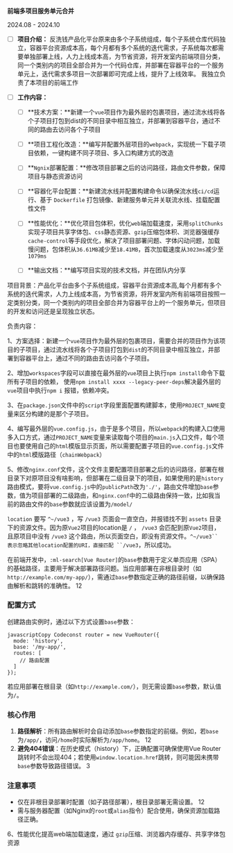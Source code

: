 **前端多项目服务单元合并** 

2024.08 - 2024.10



- [ ] **项目介绍：** 反洗钱产品化平台原来由多个子系统组成，每个子系统仓库代码独立，容器平台资源成本高，每个月都有多个系统的迭代需求，子系统每次都需要单独部署上线，人力上线成本高，为节省资源，将开发室内前端项目分类，同一个类别内的项目全部合并为一个代码仓库，并部署在容器平台的一个服务单元上，迭代需求多项目一次部署即可完成上线，提升了上线效率。 我独立负责了本项目的前端工作



- [ ] **工作内容：**
  - [ ] **技术方案：**新建一个`vue`项目作为最外层的包裹项目，通过流水线将各个子项目打包到dist的不同目录中相互独立，并部署到容器平台，通过不同的路由去访问各个子项目
  - [ ] **项目工程化改造：**编写并配置外层项目的`webpack`，实现统一下载子项目依赖，一键构建不同子项目、多入口构建方式的改造
  - [ ] **`Ngnix`部署配置：**修改项目部署之后的访问路径，路由文件参数，保障项目与静态资源访问
  - [ ] **容器化平台配置：**新建流水线并配置构建命令以确保流水线`ci/cd`运行、基于 `Dockerfile` 打包镜像、新建服务单元并关联流水线、挂载配置性文件
  - [ ] **性能优化：**优化项目包体积，优化`web`端加载速度，采用`splitChunks`实现子项目共享字体包、`css`静态资源、`gzip`压缩包体积、浏览器强缓存`cache-control`等手段优化，解决了项目部署问题、字体闪动问题，加载慢问题，包体积从`36.61MB`减少至`18.41MB`，首次加载速度从`3023ms`减少至`1079ms`
  - [ ] **输出文档：**编写项目实现的技术文档，并在团队内分享































项目背景：产品化平台由多个子系统组成，容器平台资源成本高,每个月都有多个系统的迭代需求，人力上线成本高，为节省资源，将开发室内所有前端项目按照一定类别分类，同一个类别内的项目全部合并为容器平台上的一个服务单元，但项目的开发和访问还是呈现独立状态。

负责内容：

1、方案选择：新建一个`vue`项目作为最外层的包裹项目，需要合并的项目作为该项目的子项目，通过流水线将各个子项目打包到`dist`的不同目录中相互独立，并部署到容器平台上，通过不同的路由去访问各个子项目。

2、增加`workspaces`字段可以直接在最外层的`vue`项目上执行`npm install`命令下载所有子项目的依赖， 使用`npm install xxxx --legacy-peer-deps`解决最外层的`vue`项目中执行`npm i` 报错，依赖冲突。

3、在`package.json`文件中的`script`字段里面配置构建脚本，使用`PROJECT_NAME`变量来区分构建的是那个子项目。

4、编写最外层的`vue.config.js`，由于是多个项目，所以`webpack`的构建入口使用多入口方式，通过`PROJECT_NAME`变量来读取每个项目的`main.js`入口文件，每个项目也要使用自己的`html`模版显示页面，所以需要配置子项目的`vue.config.js`文件中的`html`模版路径（`chainWebpack`）

5、修改`nginx.conf`文件，这个文件主要配置项目部署之后的访问路径，部署在根目录下对原项目没有啥影响，但部署在二级目录下的项目，如果使用的是`history`路由模式，要将`vue.config.js`中的`publicPath`改为`'./'`，路由文件增加`base`参数，值为项目部署的二级路由，和`nginx.conf`中的二级路由保持一致，比如我当前的路由文件的`base`参数就应该设置为`/model/`

`location` 要写 `^~/vue3` ，写 `/vue3` 页面会一直空白，并报错找不到 `assets` 目录下的资源文件。因为原`Vue2`项目的location是 `/` ， `/vue3` 会匹配到原`Vue2`项目，且原项目中没有 `/vue3` 这个路由，所以页面空白，即没有资源文件。`^~/vue3`` 表示忽略其他location配置的URI，直接匹配 ``/vue3`，所以成功。

在前端开发中，`:ml-search[Vue Router]`的`base`参数用于定义单页应用（SPA）的基础路径，主要用于解决部署路径问题。当应用部署在非根目录时（如`http://example.com/my-app/`），需通过`base`参数指定正确的路径前缀，以确保路由解析和跳转的准确性。 ‌12

### 配置方式

创建路由实例时，通过以下方式设置`base`参数：

```
javascriptCopy Codeconst router = new VueRouter({
  mode: 'history',
  base: '/my-app/',
  routes: [
    // 路由配置
  ]
});
```

若应用部署在根目录（如`http://example.com/`），则无需设置`base`参数，默认值为`/`。 ‌

### 核心作用

1. ‌**路径解析**‌：所有路由解析时会自动添加`base`参数指定的前缀。例如，若`base`为`/app/`，访问`/home`时实际解析为`/app/home`。 ‌12
2. ‌**避免404错误**‌：在历史模式（history）下，正确配置可确保使用Vue Router跳转时不会出现404；若使用`window.location.href`跳转，则可能因未携带`base`参数导致路径错误。 ‌3

### 注意事项

- 仅在非根目录部署时配置（如子路径部署），根目录部署无需设置。 ‌12
- 需与服务器配置（如Nginx的`root`或`alias`指令）配合使用，确保资源加载路径正确。

6、性能优化提高web端加载速度，通过 `gzip`压缩、浏览器内存缓存、共享字体包资源